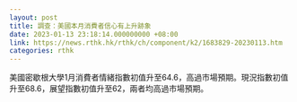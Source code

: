 ```yaml
---
layout: post
title: 調查：美國本月消費者信心有上升跡象
date: 2023-01-13 23:18:14.000000000 +08:00
link: https://news.rthk.hk/rthk/ch/component/k2/1683829-20230113.htm
categories: rthk
---
```


美國密歇根大學1月消費者情緒指數初值升至64.6，高過市場預期。現況指數初值升至68.6，展望指數初值升至62，兩者均高過市場預期。
